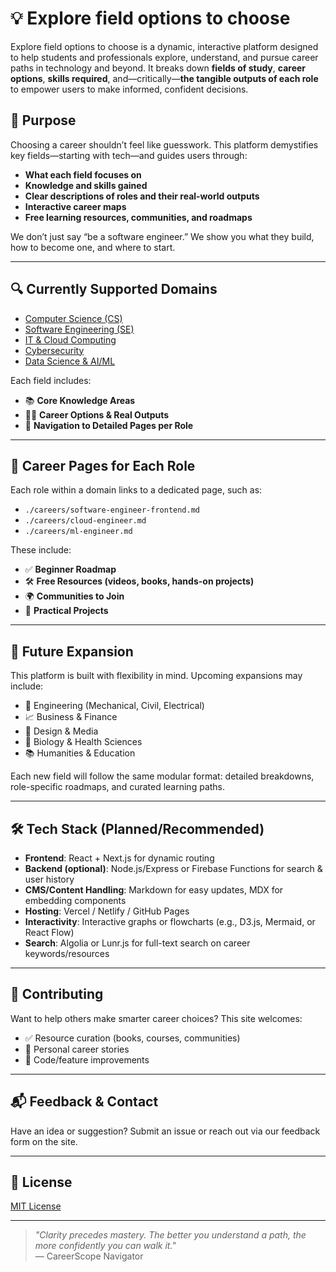 # 💡 Explore field options to choose

Explore field options to choose is a dynamic, interactive platform designed to help students and professionals explore, understand, and pursue career paths in technology and beyond. It breaks down **fields of study**, **career options**, **skills required**, and—critically—**the tangible outputs of each role** to empower users to make informed, confident decisions.

## 🎯 Purpose

Choosing a career shouldn’t feel like guesswork. This platform demystifies key fields—starting with tech—and guides users through:

- **What each field focuses on**
- **Knowledge and skills gained**
- **Clear descriptions of roles and their real-world outputs**
- **Interactive career maps**
- **Free learning resources, communities, and roadmaps**

We don’t just say “be a software engineer.” We show you what they build, how to become one, and where to start.

---

## 🔍 Currently Supported Domains

- [Computer Science (CS)](./fields/computer-science.md)
- [Software Engineering (SE)](./fields/software-engineering.md)
- [IT & Cloud Computing](./fields/cloud-computing.md)
- [Cybersecurity](./fields/cybersecurity.md)
- [Data Science & AI/ML](./fields/data-science.md)

Each field includes:

- 📚 **Core Knowledge Areas**
- 👩‍💻 **Career Options & Real Outputs**
- 🔁 **Navigation to Detailed Pages per Role**

---

## 🚀 Career Pages for Each Role

Each role within a domain links to a dedicated page, such as:

- `./careers/software-engineer-frontend.md`
- `./careers/cloud-engineer.md`
- `./careers/ml-engineer.md`

These include:

- ✅ **Beginner Roadmap**
- 🛠️ **Free Resources (videos, books, hands-on projects)**
- 🌍 **Communities to Join**
- 🎯 **Practical Projects**

---

## 🔄 Future Expansion

This platform is built with flexibility in mind. Upcoming expansions may include:

- 🚜 Engineering (Mechanical, Civil, Electrical)
- 📈 Business & Finance
- 🎨 Design & Media
- 🧬 Biology & Health Sciences
- 📚 Humanities & Education

Each new field will follow the same modular format: detailed breakdowns, role-specific roadmaps, and curated learning paths.

---

## 🛠️ Tech Stack (Planned/Recommended)

- **Frontend**: React + Next.js for dynamic routing
- **Backend (optional)**: Node.js/Express or Firebase Functions for search & user history
- **CMS/Content Handling**: Markdown for easy updates, MDX for embedding components
- **Hosting**: Vercel / Netlify / GitHub Pages
- **Interactivity**: Interactive graphs or flowcharts (e.g., D3.js, Mermaid, or React Flow)
- **Search**: Algolia or Lunr.js for full-text search on career keywords/resources

---

## 🤝 Contributing

Want to help others make smarter career choices? This site welcomes:

- ✅ Resource curation (books, courses, communities)
- 🧭 Personal career stories
- 🔧 Code/feature improvements

---

## 📬 Feedback & Contact

Have an idea or suggestion? Submit an issue or reach out via our feedback form on the site.

---

## 📖 License

[MIT License](./LICENSE)

---

> _"Clarity precedes mastery. The better you understand a path, the more confidently you can walk it."_  
> — CareerScope Navigator

